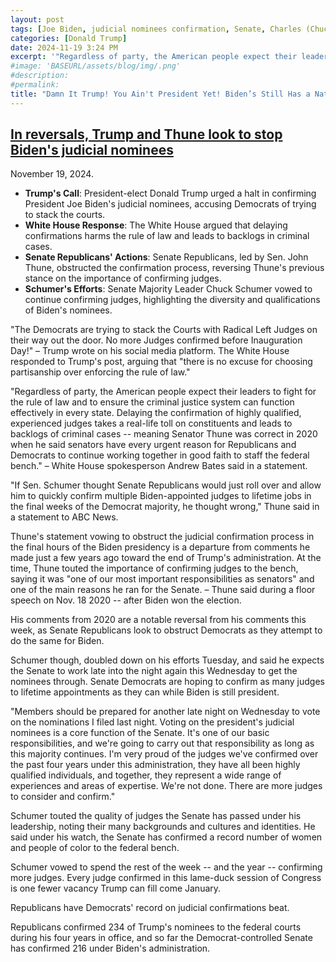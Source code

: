 ```yaml
---
layout: post
tags: [Joe Biden, judicial nominees confirmation, Senate, Charles (Chuck) Schumer, John Thune, politics]
categories: [Donald Trump]
date: 2024-11-19 3:24 PM
excerpt: '"Regardless of party, the American people expect their leaders to fight for the rule of law and to ensure the criminal justice system can function effectively in every state. Delaying the confirmation of highly qualified, experienced judges takes a real-life toll on constituents and leads to backlogs of criminal cases -- meaning Senator Thune was correct in 2020 when he said senators have every urgent reason for Republicans and Democrats to continue working together in good faith to staff the federal bench." – White House spokesperson Andrew Bates said in a statement.'
#image: 'BASEURL/assets/blog/img/.png'
#description:
#permalink:
title: "Damn It Trump! You Ain't President Yet! Biden’s Still Has a Nation As President!"
---
```



## [In reversals, Trump and Thune look to stop Biden's judicial nominees](https://abcnews.go.com/Politics/reversal-thune-seeks-slow-bidens-judicial-nominees/story?id=116010653)

November 19, 2024.

- **Trump's Call**: President-elect Donald Trump urged a halt in confirming President Joe Biden's judicial nominees, accusing Democrats of trying to stack the courts.
- **White House Response**: The White House argued that delaying confirmations harms the rule of law and leads to backlogs in criminal cases.
- **Senate Republicans' Actions**: Senate Republicans, led by Sen. John Thune, obstructed the confirmation process, reversing Thune's previous stance on the importance of confirming judges.
- **Schumer's Efforts**: Senate Majority Leader Chuck Schumer vowed to continue confirming judges, highlighting the diversity and qualifications of Biden's nominees.

"The Democrats are trying to stack the Courts with Radical Left Judges on their way out the door. No more Judges confirmed before Inauguration Day!" – Trump wrote on his social media platform.
The White House responded to Trump's post, arguing that "there is no excuse for choosing partisanship over enforcing the rule of law."

"Regardless of party, the American people expect their leaders to fight for the rule of law and to ensure the criminal justice system can function effectively in every state. Delaying the confirmation of highly qualified, experienced judges takes a real-life toll on constituents and leads to backlogs of criminal cases -- meaning Senator Thune was correct in 2020 when he said senators have every urgent reason for Republicans and Democrats to continue working together in good faith to staff the federal bench." – White House spokesperson Andrew Bates said in a statement. 

"If Sen. Schumer thought Senate Republicans would just roll over and allow him to quickly confirm multiple Biden-appointed judges to lifetime jobs in the final weeks of the Democrat majority, he thought wrong," Thune said in a statement to ABC News.

Thune's statement vowing to obstruct the judicial confirmation process in the final hours of the Biden presidency is a departure from comments he made just a few years ago toward the end of Trump's administration. At the time, Thune touted the importance of confirming judges to the bench, saying it was "one of our most important responsibilities as senators" and one of the main reasons he ran for the Senate. – Thune said during a floor speech on Nov. 18 2020 -- after Biden won the election.

His comments from 2020 are a notable reversal from his comments this week, as Senate Republicans look to obstruct Democrats as they attempt to do the same for Biden.

Schumer though, doubled down on his efforts Tuesday, and said he expects the Senate to work late into the night again this Wednesday to get the nominees through. Senate Democrats are hoping to confirm as many judges to lifetime appointments as they can while Biden is still president.

"Members should be prepared for another late night on Wednesday to vote on the nominations I filed last night. Voting on the president's judicial nominees is a core function of the Senate. It's one of our basic responsibilities, and we're going to carry out that responsibility as long as this majority continues. I'm very proud of the judges we've confirmed over the past four years under this administration, they have all been highly qualified individuals, and together, they represent a wide range of experiences and areas of expertise. We're not done. There are more judges to consider and confirm."

Schumer touted the quality of judges the Senate has passed under his leadership, noting their many backgrounds and cultures and identities. He said under his watch, the Senate has confirmed a record number of women and people of color to the federal bench.

Schumer vowed to spend the rest of the week -- and the year -- confirming more judges. Every judge confirmed in this lame-duck session of Congress is one fewer vacancy Trump can fill come January.

Republicans have Democrats' record on judicial confirmations beat.

Republicans confirmed 234 of Trump's nominees to the federal courts during his four years in office, and so far the Democrat-controlled Senate has confirmed 216 under Biden's administration.
